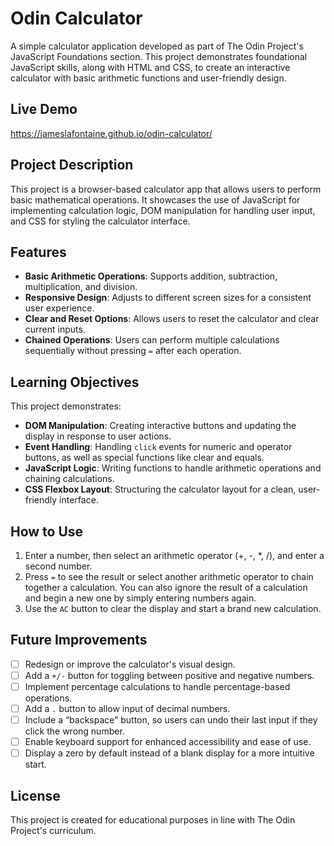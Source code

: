 # Odin Calculator

A simple calculator application developed as part of The Odin Project's JavaScript Foundations section. This project demonstrates foundational JavaScript skills, along with HTML and CSS, to create an interactive calculator with basic arithmetic functions and user-friendly design.

## Live Demo

https://jameslafontaine.github.io/odin-calculator/

## Project Description

This project is a browser-based calculator app that allows users to perform basic mathematical operations. It showcases the use of JavaScript for implementing calculation logic, DOM manipulation for handling user input, and CSS for styling the calculator interface.

## Features

-   **Basic Arithmetic Operations**: Supports addition, subtraction, multiplication, and division.
-   **Responsive Design**: Adjusts to different screen sizes for a consistent user experience.
-   **Clear and Reset Options**: Allows users to reset the calculator and clear current inputs.
-   **Chained Operations**: Users can perform multiple calculations sequentially without pressing `=` after each operation.

## Learning Objectives

This project demonstrates:

-   **DOM Manipulation**: Creating interactive buttons and updating the display in response to user actions.
-   **Event Handling**: Handling `click` events for numeric and operator buttons, as well as special functions like clear and equals.
-   **JavaScript Logic**: Writing functions to handle arithmetic operations and chaining calculations.
-   **CSS Flexbox Layout**: Structuring the calculator layout for a clean, user-friendly interface.

## How to Use

1. Enter a number, then select an arithmetic operator (+, -, \*, /), and enter a second number.
2. Press `=` to see the result or select another arithmetic operator
   to chain together a calculation. You can also ignore the result of a
   calculation and begin a new one by simply entering numbers again.
3. Use the `AC` button to clear the display and start a brand new calculation.

## Future Improvements

-   [ ] Redesign or improve the calculator's visual design.
-   [ ] Add a `+/-` button for toggling between positive and negative numbers.
-   [ ] Implement percentage calculations to handle percentage-based operations.
-   [ ] Add a `.` button to allow input of decimal numbers.
-   [ ] Include a “backspace” button, so users can undo their last input if they click the wrong number.
-   [ ] Enable keyboard support for enhanced accessibility and ease of use.
-   [ ] Display a zero by default instead of a blank display for a more intuitive start.

## License

This project is created for educational purposes in line with The Odin Project's curriculum.
